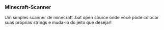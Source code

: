### Minecraft-Scanner
Um simples scanner de minecraft .bat open source onde você pode colocar suas próprias strings e muda-lo do jeito que desejar!
